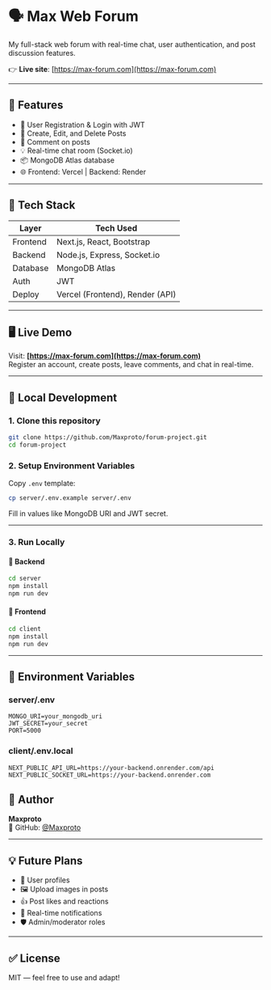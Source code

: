 # 🗣️ Max Web Forum

My full-stack web forum with real-time chat, user authentication, and post discussion features.

👉 **Live site**: [https://max-forum.com](https://max-forum.com)

---

## 🚀 Features

- 🔐 User Registration & Login with JWT
- 📝 Create, Edit, and Delete Posts
- 💬 Comment on posts
- 💡 Real-time chat room (Socket.io)
- 📦 MongoDB Atlas database
- 🌐 Frontend: Vercel | Backend: Render

---

## 🧰 Tech Stack

| Layer     | Tech Used                        |
|-----------|----------------------------------|
| Frontend  | Next.js, React, Bootstrap        |
| Backend   | Node.js, Express, Socket.io      |
| Database  | MongoDB Atlas                    |
| Auth      | JWT                              |
| Deploy    | Vercel (Frontend), Render (API)  |

---

## 🖥️ Live Demo

Visit: **[https://max-forum.com](https://max-forum.com)**  
Register an account, create posts, leave comments, and chat in real-time.

---

## 🧪 Local Development

### 1. Clone this repository
```bash
git clone https://github.com/Maxproto/forum-project.git
cd forum-project
```

### 2. Setup Environment Variables

Copy `.env` template:

```bash
cp server/.env.example server/.env
```

Fill in values like MongoDB URI and JWT secret.

---

### 3. Run Locally

#### 🧠 Backend

```bash
cd server
npm install
npm run dev
```

#### 🎨 Frontend

```bash
cd client
npm install
npm run dev
```

---

## 🔐 Environment Variables

### server/.env

```env
MONGO_URI=your_mongodb_uri
JWT_SECRET=your_secret
PORT=5000
```

### client/.env.local

```env
NEXT_PUBLIC_API_URL=https://your-backend.onrender.com/api
NEXT_PUBLIC_SOCKET_URL=https://your-backend.onrender.com
```


## 👤 Author

**Maxproto**  
🔗 GitHub: [@Maxproto](https://github.com/Maxproto)

---

## 💡 Future Plans

- 👤 User profiles
- 🖼️ Upload images in posts
- 👍 Post likes and reactions
- 🔔 Real-time notifications
- 🛡️ Admin/moderator roles

---

## ✅ License

MIT — feel free to use and adapt!
